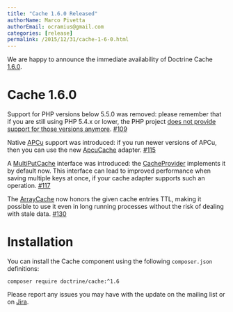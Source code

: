```yaml
---
title: "Cache 1.6.0 Released"
authorName: Marco Pivetta
authorEmail: ocramius@gmail.com
categories: [release]
permalink: /2015/12/31/cache-1-6-0.html
---
```

We are happy to announce the immediate availability of Doctrine Cache
[1.6.0](https://github.com/doctrine/cache/releases/tag/v1.5.2).

Cache 1.6.0
===========

Support for PHP versions below 5.5.0 was removed: please remember that
if you are still using PHP 5.4.x or lower, the PHP project [does not
provide support for those versions
anymore](https://secure.php.net/supported-versions.php).
[\#109](https://github.com/doctrine/cache/pull/109)

Native [APCu](https://github.com/krakjoe/apcu) support was introduced:
if you run newer versions of APCu, then you can use the new
[ApcuCache](https://github.com/doctrine/cache/blob/v1.6.0/lib/Doctrine/Common/Cache/ApcuCache.php)
adapter. [\#115](https://github.com/doctrine/cache/pull/117)

A
[MultiPutCache](https://github.com/doctrine/cache/blob/v1.6.0/lib/Doctrine/Common/Cache/MultiPutCache.php)
interface was introduced: the
[CacheProvider](https://github.com/doctrine/cache/blob/v1.6.0/lib/Doctrine/Common/Cache/CacheProvider.php)
implements it by default now. This interface can lead to improved
performance when saving multiple keys at once, if your cache adapter
supports such an operation.
[\#117](https://github.com/doctrine/cache/pull/117)

The
[ArrayCache](https://github.com/doctrine/cache/blob/v1.6.0/lib/Doctrine/Common/Cache/ArrayCache.php)
now honors the given cache entries TTL, making it possible to use it
even in long running processes without the risk of dealing with stale
data. [\#130](https://github.com/doctrine/cache/pull/130)

Installation
============

You can install the Cache component using the following `composer.json`
definitions:

~~~~ {.sourceCode .shell}
composer require doctrine/cache:^1.6
~~~~

Please report any issues you may have with the update on the mailing
list or on [Jira](https://www.doctrine-project.org/jira).
